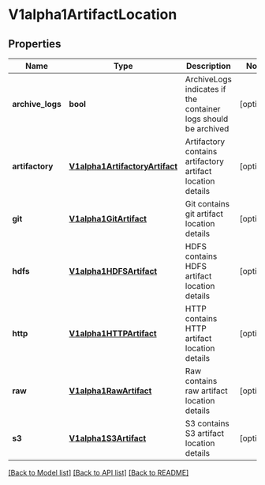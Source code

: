 # V1alpha1ArtifactLocation

## Properties
Name | Type | Description | Notes
------------ | ------------- | ------------- | -------------
**archive_logs** | **bool** | ArchiveLogs indicates if the container logs should be archived | [optional] 
**artifactory** | [**V1alpha1ArtifactoryArtifact**](V1alpha1ArtifactoryArtifact.md) | Artifactory contains artifactory artifact location details | [optional] 
**git** | [**V1alpha1GitArtifact**](V1alpha1GitArtifact.md) | Git contains git artifact location details | [optional] 
**hdfs** | [**V1alpha1HDFSArtifact**](V1alpha1HDFSArtifact.md) | HDFS contains HDFS artifact location details | [optional] 
**http** | [**V1alpha1HTTPArtifact**](V1alpha1HTTPArtifact.md) | HTTP contains HTTP artifact location details | [optional] 
**raw** | [**V1alpha1RawArtifact**](V1alpha1RawArtifact.md) | Raw contains raw artifact location details | [optional] 
**s3** | [**V1alpha1S3Artifact**](V1alpha1S3Artifact.md) | S3 contains S3 artifact location details | [optional] 

[[Back to Model list]](../README.md#documentation-for-models) [[Back to API list]](../README.md#documentation-for-api-endpoints) [[Back to README]](../README.md)


